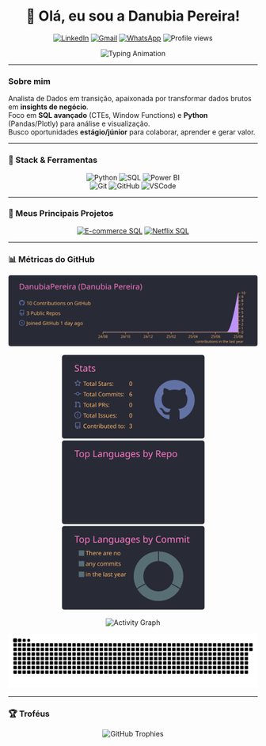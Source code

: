 <h1 align="center">👋 Olá, eu sou a Danubia Pereira!</h1>

<p align="center">
  <a href="https://www.linkedin.com/in/danubiapereira-33486296/" target="_blank"><img src="https://img.shields.io/badge/LinkedIn-0A66C2?style=plastic&logo=linkedin&logoColor=white" alt="LinkedIn"/></a>
  <a href="mailto:danubia.pereira.silv@gmail.com"><img src="https://img.shields.io/badge/Gmail-D14836?style=plastic&logo=gmail&logoColor=white" alt="Gmail"/></a>
  <a href="https://wa.me/5535998629173" target="_blank"><img src="https://img.shields.io/badge/WhatsApp-25D366?style=plastic&logo=whatsapp&logoColor=white" alt="WhatsApp"/></a>
  <img src="https://komarev.com/ghpvc/?username=DanubiaPereira&label=Profile%20views&color=9f7aea&style=plastic" alt="Profile views"/>
</p>

<p align="center">
  <img src="https://readme-typing-svg.herokuapp.com?font=Fira+Code&size=22&color=9f7aea&center=true&vCenter=true&width=720&lines=Analista+de+Dados;SQL+%7C+Python+%7C+Power+BI;Explorando+dados+e+contando+hist%C3%B3rias+com+insights" alt="Typing Animation"/>
</p>

---

### Sobre mim
Analista de Dados em transição, apaixonada por transformar dados brutos em **insights de negócio**.  
Foco em **SQL avançado** (CTEs, Window Functions) e **Python** (Pandas/Plotly) para análise e visualização.  
Busco oportunidades **estágio/júnior** para colaborar, aprender e gerar valor.

---

### 🧰 Stack & Ferramentas

<p align="center">
  <img src="https://img.shields.io/badge/Python-3776AB?style=plastic&logo=python&logoColor=white" alt="Python" style="height: 30px;"/>
  <img src="https://img.shields.io/badge/SQL-4D4D4D?style=plastic" alt="SQL" style="height: 30px;"/>
  <img src="https://img.shields.io/badge/Power%20BI-F2C811?style=plastic&logo=powerbi&logoColor=000" alt="Power BI" style="height: 30px;"/>
  <br>
  <img src="https://img.shields.io/badge/Git-F05032?style=plastic&logo=git&logoColor=white" alt="Git" style="height: 30px;"/>
  <img src="https://img.shields.io/badge/GitHub-181717?style=plastic&logo=github&logoColor=white" alt="GitHub" style="height: 30px;"/>
  <img src="https://img.shields.io/badge/VS_Code-007ACC?style=plastic&logo=visualstudiocode&logoColor=white" alt="VSCode" style="height: 30px;"/>
</p>

---

### 🚀 Meus Principais Projetos

<p align="center">
  <a href="https://github.com/DanubiaPereira/analise-avancada-ecommerce-sql"><img width="440" src="https://github-readme-stats.vercel.app/api/pin/?username=DanubiaPereira&repo=analise-avancada-ecommerce-sql&theme=dracula&hide_border=true" alt="E-commerce SQL"></a>
  <a href="https://github.com/DanubiaPereira/analise-netflix-sql"><img width="440" src="https://github-readme-stats.vercel.app/api/pin/?username=DanubiaPereira&repo=analise-netflix-sql&theme=dracula&hide_border=true" alt="Netflix SQL"></a>
</p>

---

### 📊 Métricas do GitHub

<p align="center">
  <img src="./profile-summary-card-output/dracula/0-profile-details.svg" alt="Profile Details">
</p>

<p align="center">
  <img height="170" src="./profile-summary-card-output/dracula/3-stats.svg" alt="Stats">
  <img height="170" src="./profile-summary-card-output/dracula/1-repos-per-language.svg" alt="Repos per language">
  <img height="170" src="./profile-summary-card-output/dracula/2-most-commit-language.svg" alt="Most commit language">
</p>

<p align="center">
  <img src="https://github-readme-activity-graph.vercel.app/graph?username=DanubiaPereira&theme=react-dark&hide_border=true&area=true" alt="Activity Graph"/>
</p>

<p align="center">
  <img src="https://raw.githubusercontent.com/DanubiaPereira/DanubiaPereria/refs/heads/output/snake.svg" alt="Snake animation"/>
</p>

---

### 🏆 Troféus
<p align="center">
  <img src="https://github-profile-trophy.vercel.app/?username=DanubiaPereira&theme=dracula&no-bg=true&no-frame=true&row=1&column=6" alt="GitHub Trophies"/>
</p>
